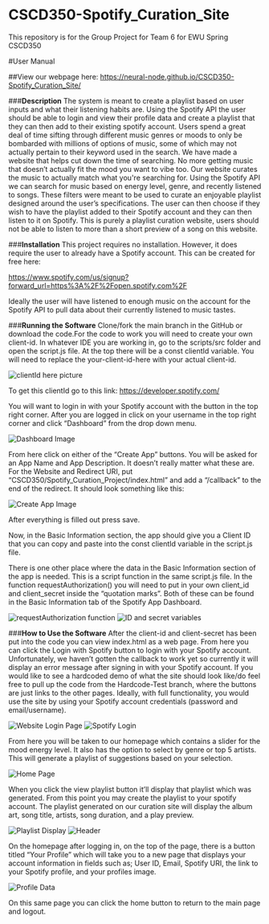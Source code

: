 # CSCD350-Spotify_Curation_Site
This repository is for the Group Project for Team 6 for EWU Spring CSCD350

#User Manual

##View our webpage here: https://neural-node.github.io/CSCD350-Spotify_Curation_Site/ 

###**Description**
	The system is meant to create a playlist based on user inputs and what their listening habits are. Using the Spotify API the user should be able to login and view their profile data and create a playlist that they can then add to their existing spotify account. 
Users spend a great deal of time sifting through different music genres or moods to only be bombarded with millions of options of music, some of which may not actually pertain to their keyword used in the search. We have made a website that helps cut down the time of searching. No more getting music that doesn’t actually fit the mood you want to vibe too. Our website curates the music to actually match what you're searching for.
Using the Spotify API we can search for music based on energy level, genre, and recently listened to songs. These filters were meant to be used to curate an enjoyable playlist designed around the user’s specifications. The user can then choose if they wish to have the playlist added to their Spotify account and they can then listen to it on Spotify. This is purely a playlist curation website, users should not be able to listen to more than a short preview of a song on this website. 


###**Installation**
	This project requires no installation. However, it does require the user to already have a Spotify account. This can be created for free here:

https://www.spotify.com/us/signup?forward_url=https%3A%2F%2Fopen.spotify.com%2F 
	
Ideally the user will have listened to enough music on the account for the Spotify API to pull data about their currently listened to music tastes.


###**Running the Software**
	Clone/fork the main branch in the GitHub or download the code.For the code to work you will need to create your own client-id. In whatever IDE you are working in, go to the scripts/src folder and open the script.js file. At the top there will be a const clientId variable. You will need to replace the your-client-id-here with your actual client-id.

![clientId here picture](https://github.com/Neural-Node/CSCD350-Spotify_Curation_Site/assets/97580466/a34e1e1d-93cf-4035-b105-57162393eeb1)

To get this clientId go to this link: https://developer.spotify.com/ 

You will want to login in with your Spotify account with the button in the top right corner. After you are logged in click on your username in the top right corner and click “Dashboard” from the drop down menu. 

![Dashboard Image](https://github.com/Neural-Node/CSCD350-Spotify_Curation_Site/assets/97580466/1be07201-c753-4136-b2f9-d00952cb07fa)

From here click on either of the “Create App” buttons. You will be asked for an App Name and App Description. It doesn’t really matter what these are. For the Website and Redirect URI, put “CSCD350/Spotify_Curation_Project/index.html” and add a “/callback” to the end of the redirect. It should look something like this:

![Create App Image](https://github.com/Neural-Node/CSCD350-Spotify_Curation_Site/assets/97580466/0caba515-dba3-4dbd-8651-5d5bf3846d44)

After everything is filled out press save.

Now, in the Basic Information section, the app should give you a Client ID that you can copy and paste into the const clientId variable in the script.js file. 

There is one other place where the data in the Basic Information section of the app is needed. This is a script function in the same script.js file. In the function requestAuthorization() you will need to put in your own client_id and client_secret inside the “quotation marks”. Both of these can be found in the Basic Information tab of the Spotify App Dashboard. 

![requestAuthorization function](https://github.com/Neural-Node/CSCD350-Spotify_Curation_Site/assets/97580466/9390f3b6-3a14-42c9-9ea5-f637710a8a5d)
![ID and secret variables](https://github.com/Neural-Node/CSCD350-Spotify_Curation_Site/assets/97580466/f8e919bf-4528-4abf-85b4-b4a2cd86420d)


###**How to Use the Software**
	After the client-id and client-secret has been put into the code you can view index.html as a web page. From here you can click the Login with Spotify button to login with your Spotify account. Unfortunately, we haven’t gotten the callback to work yet so currently it will display an error message after signing in with your Spotify account. If you would like to see a hardcoded demo of what the site should look like/do feel free to pull up the code from the Hardcode-Test branch, where the buttons are just links to the other pages.
Ideally, with full functionality, you would use the site by using your Spotify account credentials (password and email/username). 

![Website Login Page](https://cdn.discordapp.com/attachments/1101196273236844645/1117277786369953832/Screenshot_2023-06-10_183751.png)
![Spotify Login](https://cdn.discordapp.com/attachments/1101196273236844645/1117277786097332254/Screenshot_2023-06-10_183832.png)

From here you will be taken to our homepage which contains a slider for the mood energy level. It also has the option to select by genre or top 5 artists. This will generate a playlist of suggestions based on your selection. 

![Home Page](https://github.com/Neural-Node/CSCD350-Spotify_Curation_Site/assets/97580466/8f73e24d-3d01-4e54-9e2c-9d95c9cbe04c)

When you click the view playlist button it’ll display that playlist which was generated. From this point you may create the playlist to your spotify account. The playlist generated on our curation site will display the album art, song title, artists, song duration, and a play preview. 

![Playlist Display](https://github.com/Neural-Node/CSCD350-Spotify_Curation_Site/assets/97580466/b191d869-2ca1-4b75-a6ed-726a58935d1b)
![Header](https://github.com/Neural-Node/CSCD350-Spotify_Curation_Site/assets/97580466/464b79e5-d107-4899-a9d3-9ef9cbc42ea9)

On the homepage after logging in, on the top of the page, there is a button titled “Your Profile” which will take you to a new page that displays your account information in fields such as; User ID, Email, Spotify URI, the link to your Spotify profile, and your profiles image.  

![Profile Data](https://github.com/Neural-Node/CSCD350-Spotify_Curation_Site/assets/97580466/4361d826-8955-4fa0-9943-1c7690ff8736)

On this same page you can click the home button to return to the main page and logout.

